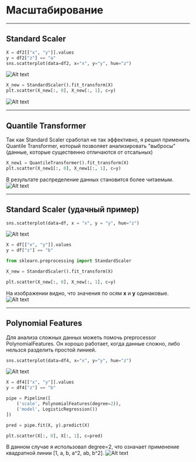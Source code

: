 # Масштабирование
___
## Standard Scaler
```Python
X = df2[["x", "y"]].values
y = df2["z"] == "a"
sns.scatterplot(data=df2, x="x", y="y", hue="z")
```

![Alt text](Figures/PolFeat1.png)

```Python
X_new = StandardScaler().fit_transform(X)
plt.scatter(X_new[:, 0], X_new[:, 1], c=y)
```

![Alt text](Figures/PolFeat2.png)
___

## Quantile Transformer
Так как Standard Scaler сработал не так эффективно, я решил применить Quantile Transformer, который позволяет анализировать "выбросы" (данные, которые существенно отличаются от отсальных)
```Python
X_new1 = QuantileTransformer().fit_transform(X)
plt.scatter(X_new1[:, 0], X_new1[:, 1], c=y)
```
В результате распределение данных становится более читаемым.
![Alt text](Figures/PolFeat3.png)
___

## Standard Scaler (удачный пример)

```Python
sns.scatterplot(data=df, x = "x", y = "y", hue="z")
```

![Alt text](Figures/scaler1.png)

```Python
X = df[["x", "y"]].values
y = df["z"] == "b"

from sklearn.preprocessing import StandardScaler

X_new = StandardScaler().fit_transform(X)

plt.scatter(X_new[:, 0], X_new[:, 1], c=y)
```
На изображении видно, что значения по осям __x__ и __y__ одинаковые.
![Alt text](Figures/scaler2.png)
___

## Polynomial Features

Для анализа сложных данных можеть помочь preprocessor PolynomialFeatures. Он хорошо работает, когда данные сложно, либо нельзся разделить простой линией.

```Python
sns.scatterplot(data=df4, x="x", y="y", hue="z")
```

![Alt text](Figures/scaler3.png)

```Python
X = df4[["x", "y"]].values
y = df4["z"] == "b"

pipe = Pipeline([
    ('scale', PolynomialFeatures(degree=2)),
    ('model', LogisticRegression())
])

pred = pipe.fit(X, y).predict(X)

plt.scatter(X[:, 0], X[:, 1], c=pred)
```
В данном случае я использовал degree=2, что означает применение квадратной линии [1, a, b, a^2, ab, b^2].
![Alt text](Figures/scaler4.png)